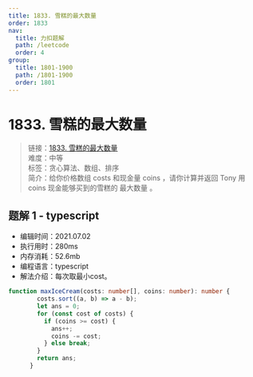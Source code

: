 ```yaml
---
title: 1833. 雪糕的最大数量
order: 1833
nav:
  title: 力扣题解
  path: /leetcode
  order: 4
group:
  title: 1801-1900
  path: /1801-1900
  order: 1801
---
```


# 1833. 雪糕的最大数量
    
> 链接：[1833. 雪糕的最大数量](https://leetcode-cn.com/problems/maximum-ice-cream-bars/)  
> 难度：中等  
> 标签：贪心算法、数组、排序  
> 简介：给你价格数组 costs 和现金量 coins ，请你计算并返回 Tony 用 coins 现金能够买到的雪糕的 最大数量 。
      
## 题解 1 - typescript
- 编辑时间：2021.07.02
- 执行用时：280ms
- 内存消耗：52.6mb
- 编程语言：typescript
- 解法介绍：每次取最小cost。
```typescript
function maxIceCream(costs: number[], coins: number): number {
        costs.sort((a, b) => a - b);
        let ans = 0;
        for (const cost of costs) {
          if (coins >= cost) {
            ans++;
            coins -= cost;
          } else break;
        }
        return ans;
      }
```

      